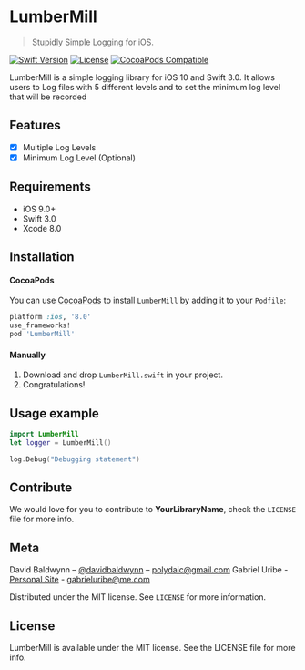 # LumberMill
> Stupidly Simple Logging for iOS.

[![Swift Version][swift-image]][swift-url]
[![License][license-image]][license-url]
[![CocoaPods Compatible](https://img.shields.io/cocoapods/v/EZSwiftExtensions.svg)](https://img.shields.io/cocoapods/v/LFAlertController.svg)  

LumberMill is a simple logging library for iOS 10 and Swift 3.0. It allows users to Log files with 5 different levels and to set the minimum log level that will be recorded


## Features

- [x] Multiple Log Levels
- [x] Minimum Log Level (Optional)

## Requirements

- iOS 9.0+
- Swift 3.0
- Xcode 8.0

## Installation

#### CocoaPods
You can use [CocoaPods](http://cocoapods.org/) to install `LumberMill` by adding it to your `Podfile`:

```ruby
platform :ios, '8.0'
use_frameworks!
pod 'LumberMill'
```

#### Manually
1. Download and drop ```LumberMill.swift``` in your project.  
2. Congratulations!  

## Usage example

```swift
import LumberMill
let logger = LumberMill()

log.Debug("Debugging statement")
```

## Contribute

We would love for you to contribute to **YourLibraryName**, check the ``LICENSE`` file for more info.

## Meta

David Baldwynn – [@davidbaldwynn](https://twitter.com/davidbaldwynn) – polydaic@gmail.com
Gabriel Uribe - [Personal Site](http://gabrieluribe.me/) - gabrieluribe@me.com

Distributed under the MIT license. See ``LICENSE`` for more information.

[swift-image]:https://img.shields.io/badge/swift-3.0-orange.svg
[swift-url]: https://swift.org/
[license-image]: https://img.shields.io/badge/License-MIT-blue.svg
[license-url]: LICENSE

## License

LumberMill is available under the MIT license. See the LICENSE file for more info.
